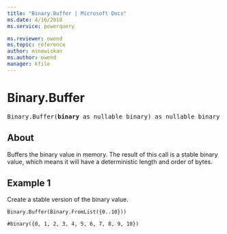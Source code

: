 ```yaml
---
title: "Binary.Buffer | Microsoft Docs"
ms.date: 4/16/2018
ms.service: powerquery

ms.reviewer: owend
ms.topic: reference
author: minewiskan
ms.author: owend
manager: kfile
---
```

# Binary.Buffer

<pre>
Binary.Buffer(<b>binary</b> as nullable binary) as nullable binary
</pre>

## About
Buffers the binary value in memory. The result of this call is a stable binary value, which means it will have a deterministic length and order of bytes.

## Example 1

Create a stable version of the binary value.

```powerquery-m
Binary.Buffer(Binary.FromList({0..10}))
```

`#binary({0, 1, 2, 3, 4, 5, 6, 7, 8, 9, 10})`

